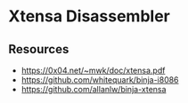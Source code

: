 # Xtensa Disassembler

## Resources

- https://0x04.net/~mwk/doc/xtensa.pdf
- https://github.com/whitequark/binja-i8086
- https://github.com/allanlw/binja-xtensa